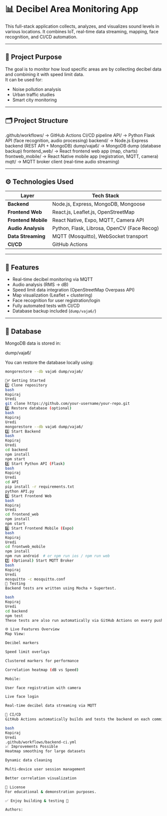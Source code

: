 # 📊 Decibel Area Monitoring App

This full-stack application collects, analyzes, and visualizes sound levels in various locations. It combines IoT, real-time data streaming, mapping, face recognition, and CI/CD automation.

---

## 🚀 Project Purpose

The goal is to monitor how loud specific areas are by collecting decibel data and combining it with speed limit data.  
It can be used for:

- Noise pollution analysis
- Urban traffic studies
- Smart city monitoring

---

## 🗂 Project Structure

.github/workflows/ -> GitHub Actions CI/CD pipeline
API/ -> Python Flask API (face recognition, audio processing)
backend/ -> Node.js Express backend (REST API + MongoDB)
dump/vaja6/ -> MongoDB dump (database backup)
frontend_web/ -> React frontend web app (map, charts)
frontweb_mobile/ -> React Native mobile app (registration, MQTT, camera)
mqtt/ -> MQTT broker client (real-time audio streaming)


---

## ⚙️ Technologies Used

| Layer            | Tech Stack                                  |
| ----------------- | ------------------------------------------- |
| **Backend**       | Node.js, Express, MongoDB, Mongoose         |
| **Frontend Web**  | React.js, Leaflet.js, OpenStreetMap         |
| **Frontend Mobile** | React Native, Expo, MQTT, Camera API    |
| **Audio Analysis**| Python, Flask, Librosa, OpenCV (Face Recog) |
| **Data Streaming**| MQTT (Mosquitto), WebSocket transport       |
| **CI/CD**         | GitHub Actions                              |

---

## 🔧 Features

- Real-time decibel monitoring via MQTT
- Audio analysis (RMS → dB)
- Speed limit data integration (OpenStreetMap Overpass API)
- Map visualization (Leaflet + clustering)
- Face recognition for user registration/login
- Fully automated tests with CI/CD
- Database backup included (`dump/vaja6/`)

---

## 💾 Database

MongoDB data is stored in:

dump/vaja6/

You can restore the database locally using:

```bash
mongorestore --db vaja6 dump/vaja6/

🏃‍♂️ Getting Started
1️⃣ Clone repository
bash
Kopiraj
Uredi
git clone https://github.com/your-username/your-repo.git
2️⃣ Restore database (optional)
bash
Kopiraj
Uredi
mongorestore --db vaja6 dump/vaja6/
3️⃣ Start Backend
bash
Kopiraj
Uredi
cd backend
npm install
npm start
4️⃣ Start Python API (Flask)
bash
Kopiraj
Uredi
cd API
pip install -r requirements.txt
python API.py
5️⃣ Start Frontend Web
bash
Kopiraj
Uredi
cd frontend_web
npm install
npm start
6️⃣ Start Frontend Mobile (Expo)
bash
Kopiraj
Uredi
cd frontweb_mobile
npm install
npm run android  # or npm run ios / npm run web
7️⃣ (Optional) Start MQTT Broker
bash
Kopiraj
Uredi
mosquitto -c mosquitto.conf
🧪 Testing
Backend tests are written using Mocha + Supertest.

bash
Kopiraj
Uredi
cd backend
npm test
These tests are also run automatically via GitHub Actions on every push or pull request.

🌐 Live Features Overview
Map View:

Decibel markers

Speed limit overlays

Clustered markers for performance

Correlation heatmap (dB vs Speed)

Mobile:

User face registration with camera

Live face login

Real-time decibel data streaming via MQTT

🚦 CI/CD
GitHub Actions automatically builds and tests the backend on each commit using the config in:

bash
Kopiraj
Uredi
.github/workflows/backend-ci.yml
📈 Improvements Possible
Heatmap smoothing for large datasets

Dynamic data cleaning

Multi-device user session management

Better correlation visualization

📄 License
For educational & demonstration purposes.

✅ Enjoy building & testing 🚀

Authors:

